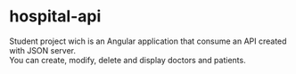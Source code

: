# hospital-api
Student project wich is an Angular application that consume an API created with JSON server.  
You can create, modify, delete and display doctors and patients.
